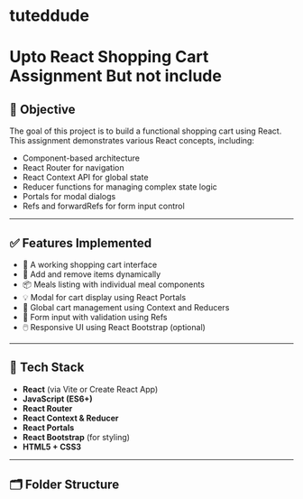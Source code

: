 # tuteddude

# Upto React Shopping Cart Assignment But not include

## 📌 Objective

The goal of this project is to build a functional shopping cart using React. This assignment demonstrates various React concepts, including:

- Component-based architecture
- React Router for navigation
- React Context API for global state
- Reducer functions for managing complex state logic
- Portals for modal dialogs
- Refs and forwardRefs for form input control

---

## ✅ Features Implemented

- 🛒 A working shopping cart interface
- 🧾 Add and remove items dynamically
- 📦 Meals listing with individual meal components
- 💡 Modal for cart display using React Portals
- 🔄 Global cart management using Context and Reducers
- 📝 Form input with validation using Refs
- 🖱️ Responsive UI using React Bootstrap (optional)

---

## 🧰 Tech Stack

- **React** (via Vite or Create React App)
- **JavaScript (ES6+)**
- **React Router**
- **React Context & Reducer**
- **React Portals**
- **React Bootstrap** (for styling)
- **HTML5 + CSS3**

---

## 🗂️ Folder Structure

